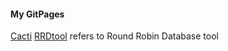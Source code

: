 #### My GitPages

  [Cacti](https://www.cacti.net/)
        [RRDtool](https://oss.oetiker.ch/rrdtool/index.en.html) refers to Round Robin Database tool
